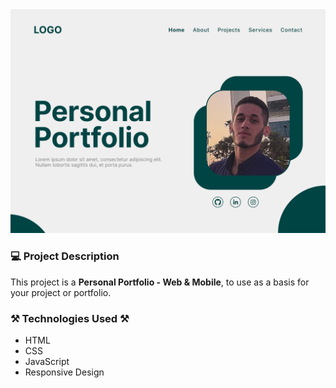 <div align="center">
  <img src="./assets/Project_Banner.png"/>
</div>

### 💻 Project Description

This project is a **Personal Portfolio - Web & Mobile**, to use as a basis for your project or portfolio.

### ⚒️ Technologies Used ⚒️

- HTML
- CSS
- JavaScript
- Responsive Design